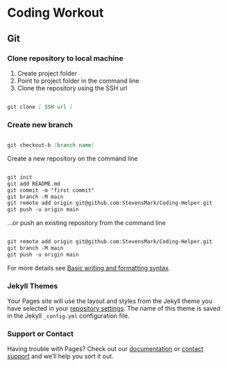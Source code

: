 # Coding Workout

## Git

### Clone repository to local machine

1. Create project folder
2. Point to project folder in the command line
3. Clone the repository using the SSH url

```markdown

git clone [ SSH url ]

```

### Create new branch

```markdown

git checkout-b [branch name]

```

Create a new repository on the command line

```markdown

git init
git add README.md
git commit -m "first commit"
git branch -M main
git remote add origin git@github.com:StevensMark/Coding-Helper.git
git push -u origin main

```

…or push an existing repository from the command line

```markdown

git remote add origin git@github.com:StevensMark/Coding-Helper.git
git branch -M main
git push -u origin main

```

<!--- Comments

```markdown
# Header 1
## Header 2
### Header 3

- Bulleted
- List

1. Numbered
2. List

**Bold** and _Italic_ and `Code` text

[Link](url) and ![Image](src)
```

-->


For more details see [Basic writing and formatting syntax](https://docs.github.com/en/github/writing-on-github/getting-started-with-writing-and-formatting-on-github/basic-writing-and-formatting-syntax).

### Jekyll Themes

Your Pages site will use the layout and styles from the Jekyll theme you have selected in your [repository settings](https://github.com/StevensMark/Coding-Helper/settings/pages). The name of this theme is saved in the Jekyll `_config.yml` configuration file.

### Support or Contact

Having trouble with Pages? Check out our [documentation](https://docs.github.com/categories/github-pages-basics/) or [contact support](https://support.github.com/contact) and we’ll help you sort it out.
